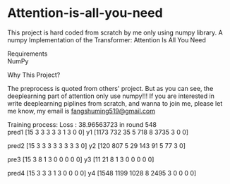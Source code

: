 # Attention-is-all-you-need
This project is hard coded from scratch by me only using numpy library.
A numpy Implementation of the Transformer: Attention Is All You Need

Requirements                                                                                                                               
NumPy

Why This Project?

The preprocess is quoted from others' project. But as you can see, the deeplearning part of attention only use numpy!!!  If you are interested in write deeplearning piplines from scratch, and wanna to join me, please let me know, my email is fangshuming519@gmail.com

Training process:
Loss :  38.96563723  in round  548                                                                                                         
pred1
[15  3  3  3  3  3  1  3  0  0] 
y1
[1173  732   35    5  718    8 3735    3    0    0]

pred2
[15  3  3  3  3  3  3  3  3  0]
y2
[120 807   5  29 143  91   5  77   3   0]

pre3
[15  3  8  1  3  0  0  0  0  0]
y3
[11 21  8  1  3  0  0  0  0  0]

pred4
[15  3  3  3  1  3  0  0  0  0]
y4
[1548 1199 1028    8 2495    3    0    0    0    0]
